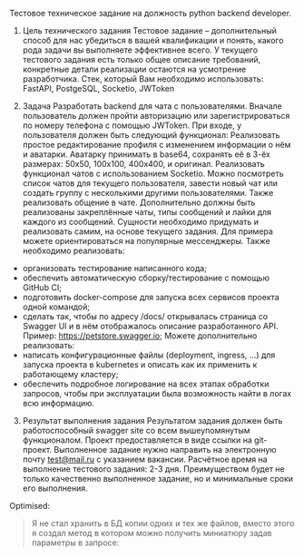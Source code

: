 Тестовое техническое задание
на должность python backend developer.

1.	Цель технического задания
Тестовое задание – дополнительный способ для нас убедиться в вашей квалификации и понять, какого рода задачи вы выполняете эффективнее всего.
У текущего тестового задания есть только общее описание требований, конкретные детали реализации остаются на усмотрение разработчика. Стек, который Вам необходимо использовать: FastAPI, PostgeSQL, Socketio, JWToken

2.	Задача
Разработать backend для чата с пользователями. Вначале пользователь должен пройти авторизацию или зарегистрироваться по номеру телефона с помощью JWToken.
При входе, у пользователя должен быть следующий функционал:
Реализовать простое редактирование профиля с изменением информации о нём и аватарки. Аватарку принимать в base64, сохранять её в 3-ёх размерах: 50х50, 100х100, 400х400, и оригинал.
Реализовать функционал чатов с использованием Socketio. Можно посмотреть список чатов для текущего пользователя, завести новый чат или создать группу с несколькими другими пользователями. Также реализовать общение в чате.
Дополнительно должны быть реализованы закреплённые чаты, типы сообщений и лайки для каждого из сообщений.
Сущности необходимо придумать и реализовать самим, на основе текущего задания. Для примера можете ориентироваться на популярные мессенджеры.
Также необходимо реализовать:
-	организовать тестирование написанного кода;
-	обеспечить автоматическую сборку/тестирование с помощью GitHub CI;
-	подготовить docker-compose для запуска всех сервисов проекта одной командой;
-	сделать так, чтобы по адресу /docs/ открывалась страница со Swagger UI и в нём отображалось описание разработанного API. Пример: https://petstore.swagger.io;
Можете дополнительно реализовать:
-	написать конфигурационные файлы (deployment, ingress, …) для запуска проекта в kubernetes и описать как их применить к работающему кластеру;
-	обеспечить подробное логирование на всех этапах обработки запросов, чтобы при эксплуатации была возможность найти в логах всю информацию.

3.	Результат выполнения задания
Результатом задания должен быть работоспособный swagger site со всем вышеупомянутым функционалом. Проект предоставляется в виде ссылки на git-проект. Выполненное задание нужно направить на электронную почту test@mail.ru с указанием вакансии. 
Расчётное время на выполнение тестового задания: 2-3 дня.
Преимуществом будет не только качественно выполненное задание, но и минимальные сроки его выполнения.

      >>>>>
      > 
Optimised:
>Я не стал хранить в БД копии одних и тех же файлов, вместо этого я создал метод в котором можно получить миниатюру задав параметры в запросе:
> 